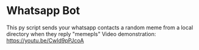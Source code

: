 # Whatsapp Bot
This py script sends your whatsapp contacts a random meme from a local directory when they reply "memepls" 
Video demonstration: https://youtu.be/CwId9pPJcoA
